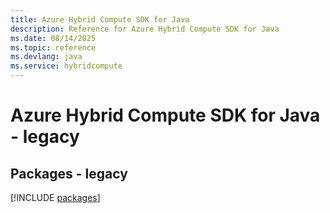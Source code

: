 ```yaml
---
title: Azure Hybrid Compute SDK for Java
description: Reference for Azure Hybrid Compute SDK for Java
ms.date: 08/14/2025
ms.topic: reference
ms.devlang: java
ms.service: hybridcompute
---
```

# Azure Hybrid Compute SDK for Java - legacy
## Packages - legacy
[!INCLUDE [packages](hybrid-compute-index.md)]